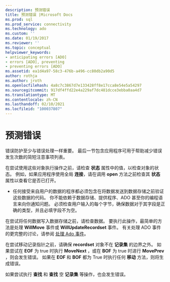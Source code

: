 ```yaml
---
description: 预测错误
title: 预测错误 |Microsoft Docs
ms.prod: sql
ms.prod_service: connectivity
ms.technology: ado
ms.custom: ''
ms.date: 01/19/2017
ms.reviewer: ''
ms.topic: conceptual
helpviewer_keywords:
- anticipating errors [ADO]
- errors [ADO], preventing
- preventing errors [ADO]
ms.assetid: ea1d4a97-58c3-476b-a496-cc80db2a90d5
author: rothja
ms.author: jroth
ms.openlocfilehash: 4a8c7c3867d7e133428ff8e17cca8e54e5a54297
ms.sourcegitcommit: 917df4ffd22e4a229af7dc481dcce3ebba0aa4d7
ms.translationtype: MT
ms.contentlocale: zh-CN
ms.lasthandoff: 02/10/2021
ms.locfileid: "100037807"
---
```

# <a name="anticipating-errors"></a>预测错误
错误防护至少与错误处理一样重要。 最后一节包含应用程序可用于帮助减少错误发生次数的简短注意事项列表。  
  
 在尝试使用这些对象执行操作之前，请检查 **状态** 属性中的值，以检查对象的状态。 例如，如果应用程序使用全局 **连接**，请在调用 **open** 方法之前检查其 **状态** 属性以查看它是否已打开。  
  
-   任何接受来自用户的数据的程序都必须包含在将数据发送到数据存储之前验证这些数据的代码。 你不能依赖于数据存储、提供程序、ADO 甚至你的编程语言来向你通知问题。 必须检查用户输入的每个字节，确保数据对于其字段是正确的类型，并且必填字段不为空。  
  
 在尝试将任何数据写入数据存储之前，请检查数据。 要执行此操作，最简单的方法是处理 **WillMove** 事件或 **WillUpdateRecordset** 事件。 有关处理 ADO 事件的更完整的讨论，请参阅 [处理 Ado 事件](./handling-ado-events.md)。  
  
 在尝试移动记录指针之前，请确保 **recordset** 对象不在 **记录集** 的边界之外。 如果尝试在 **EOF** 为 true 时执行 **MoveNext** ，或在 **BOF** 为 true 时进行 **MovePrev** ，则会发生错误。 如果在 **EOF** 和 **BOF** 都为 True 时执行任何 **移动** 方法，则将生成错误。  
  
 如果尝试执行 **查找** 和 **查找** 空 **记录集** 等操作，也会发生错误。